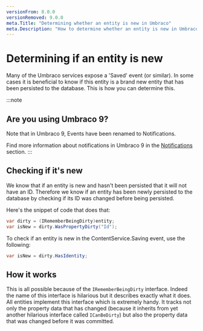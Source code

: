 ```yaml
---
versionFrom: 8.0.0
versionRemoved: 9.0.0
meta.Title: "Determining whether an entity is new in Umbraco"
meta.Description: "How to determine whether an entity is new in Umbraco"
---
```


# Determining if an entity is new

Many of the Umbraco services expose a 'Saved' event (or similar). In some cases it is beneficial to know if this entity is a brand new entity that has been persisted to the database. This is how you can determine this.

:::note

## Are you using Umbraco 9?

Note that in Umbraco 9, Events have been renamed to Notifications.

Find more information about notifications in Umbraco 9 in the [Notifications](../Notifications) section.
:::

## Checking if it's new

We know that if an entity is new and hasn't been persisted that it will not have an ID. Therefore we know if an entity has been newly persisted to the database by checking if its ID was changed before being persisted.

Here's the snippet of code that does that:

```csharp
var dirty = (IRememberBeingDirty)entity;
var isNew = dirty.WasPropertyDirty("Id");
```

To check if an entity is new in the ContentService.Saving event, use the following:

```csharp
var isNew = dirty.HasIdentity;
```

## How it works

This is all possible because of the `IRememberBeingDirty` interface. Indeed the name of this interface is hilarious but it describes exactly what it does. All entities implement this interface which is extremely handy. It tracks not only the property data that has changed (because it inherits from yet another hilarious interface called `ICanBeDirty`) but also the property data that was changed before it was committed.
